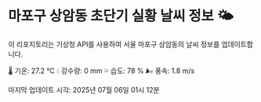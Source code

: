 
# 마포구 상암동 초단기 실황 날씨 정보 🌤️

이 리포지토리는 기상청 API를 사용하여 서울 마포구 상암동의 날씨 정보를 업데이트합니다. 

🌡️ 기온: 27.2 ℃
💧 강수량: 0 mm
💦 습도: 78 %
🌬️ 풍속: 1.8 m/s

마지막 업데이트 시각: 2025년 07월 06일 01시 12분    
